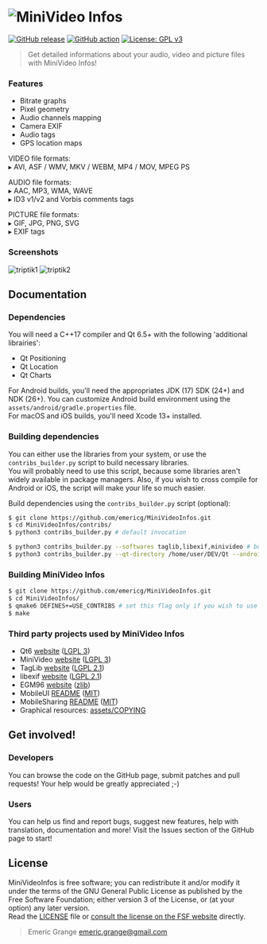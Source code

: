 # ![MiniVideo Infos](https://i.imgur.com/eKFauTe.jpg)

[![GitHub release](https://img.shields.io/github/release/emericg/MiniVideoInfos.svg?style=flat-square)](https://github.com/emericg/MiniVideoInfos/releases)
[![GitHub action](https://img.shields.io/github/actions/workflow/status/emericg/MiniVideoInfos/builds.yml?style=flat-square)](https://github.com/emericg/MiniVideoInfos/actions)
[![License: GPL v3](https://img.shields.io/badge/license-GPL%20v3-blue.svg?style=flat-square&color=brightgreen)](http://www.gnu.org/licenses/gpl-3.0)

> Get detailed informations about your audio, video and picture files with MiniVideo Infos!

### Features

- Bitrate graphs
- Pixel geometry
- Audio channels mapping
- Camera EXIF
- Audio tags
- GPS location maps

VIDEO file formats:  
▸ AVI, ASF / WMV, MKV / WEBM, MP4 / MOV, MPEG PS  

AUDIO file formats:  
▸ AAC, MP3, WMA, WAVE  
▸ ID3 v1/v2 and Vorbis comments tags  

PICTURE file formats:  
▸ GIF, JPG, PNG, SVG  
▸ EXIF tags  

### Screenshots

![triptik1](https://i.imgur.com/4UktjbK.png)
![triptik2](https://i.imgur.com/UFuHKvo.png)


## Documentation

### Dependencies

You will need a C++17 compiler and Qt 6.5+ with the following 'additional librairies':  
- Qt Positioning
- Qt Location
- Qt Charts

For Android builds, you'll need the appropriates JDK (17) SDK (24+) and NDK (26+). You can customize Android build environment using the `assets/android/gradle.properties` file.  
For macOS and iOS builds, you'll need Xcode 13+ installed.  

### Building dependencies

You can either use the libraries from your system, or use the `contribs_builder.py` script to build necessary libraries.  
You will probably need to use this script, because some libraries aren't widely available in package managers. Also, if you wish to cross compile for Android or iOS, the script will make your life so much easier.  

Build dependencies using the `contribs_builder.py` script (optional):

```bash
$ git clone https://github.com/emericg/MiniVideoInfos.git
$ cd MiniVideoInfos/contribs/
$ python3 contribs_builder.py # default invocation

$ python3 contribs_builder.py --softwares taglib,libexif,minivideo # build only selected softwares
$ python3 contribs_builder.py --qt-directory /home/user/DEV/Qt --android-ndk /home/user/DEV/android-sdk/ndk/22.1.7171670/ --targets=android_armv8,android_armv7,android_x86,android_x86_64 # complex Android cross compilation
```

### Building MiniVideo Infos

```bash
$ git clone https://github.com/emericg/MiniVideoInfos.git
$ cd MiniVideoInfos/
$ qmake6 DEFINES+=USE_CONTRIBS # set this flag only if you wish to use the locally built dependencies
$ make
```

### Third party projects used by MiniVideo Infos

* Qt6 [website](https://www.qt.io) ([LGPL 3](https://www.gnu.org/licenses/lgpl-3.0.txt))
* MiniVideo [website](https://github.com/emericg/MiniVideo) ([LGPL 3](https://www.gnu.org/licenses/lgpl-3.0.txt))
* TagLib [website](https://taglib.org/) ([LGPL 2.1](https://www.gnu.org/licenses/lgpl-2.1.txt))
* libexif [website](https://github.com/libexif/libexif/) ([LGPL 2.1](https://www.gnu.org/licenses/lgpl-2.1.txt))
* EGM96 [website](https://github.com/emericg/EGM96) ([zlib](https://github.com/emericg/EGM96/blob/master/LICENSE))
* MobileUI [README](src/thirdparty/MobileUI/README.md) ([MIT](https://opensource.org/licenses/MIT))
* MobileSharing [README](src/thirdparty/MobileSharing/README.md) ([MIT](https://opensource.org/licenses/MIT))
* Graphical resources: [assets/COPYING](assets/COPYING)


## Get involved!

### Developers

You can browse the code on the GitHub page, submit patches and pull requests! Your help would be greatly appreciated ;-)

### Users

You can help us find and report bugs, suggest new features, help with translation, documentation and more! Visit the Issues section of the GitHub page to start!


## License

MiniVideoInfos is free software; you can redistribute it and/or modify it under the terms of the GNU General Public License as published by the Free Software Foundation; either version 3 of the License, or (at your option) any later version.  
Read the [LICENSE](LICENSE) file or [consult the license on the FSF website](https://www.gnu.org/licenses/gpl-3.0.txt) directly.

> Emeric Grange <emeric.grange@gmail.com>
